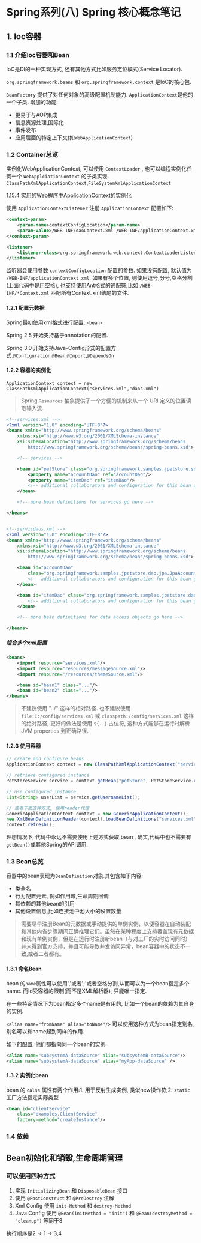 # Spring系列(八) Spring 核心概念笔记

## 1. Ioc容器

### 1.1 介绍Ioc容器和Bean

IoC是DI的一种实现方式, 还有其他方式比如服务定位模式(Service Locator).

`org.springframework.beans` 和 `org.springframework.context` 是IoC的核心包.

`BeanFactory` 提供了对任何对象的高级配置机制能力. `ApplicationContext`是他的一个子类. 增加的功能:

* 更易于与AOP集成
* 信息资源处理,国际化
* 事件发布
* 应用层面的特定上下文(如`WebApplicationContext`)

### 1.2 Container总览

实例化WebApplicationContext, 可以使用 `ContextLoader` , 也可以编程实例化任何一个 `WebApplciationContext` 的子类实现. `ClassPathXmlApplicationContext`,`FileSystemXmlApplicationContext`

[1.15.4 实用的Web程序中ApplicationContext的实例化]()

使用 `ApplicationContextListener` 注册 `ApplicationContext` 配置如下:

``` xml
<context-param>
    <param-name>contextConfigLocation</param-name>
    <param-value>/WEB-INF/daoContext.xml /WEB-INF/applicationContext.xml</param-value>
</context-param>

<listener>
    <listener-class>org.springframework.web.context.ContextLoaderListener</listener-class>
</listener>
```

监听器会使用参数 `contextConfigLocation` 配置的参数. 如果没有配置, 默认值为 `/WEB-INF/applicationContext.xml`. 如果有多个位置, 则使用逗号,分号,空格分割(上面代码中是用空格), 也支持使用Ant格式的通配符,比如 `/WEB-INF/*Context.xml` 匹配所有Context.xml结尾的文件.

#### 1.2.1 配置元数据

Spring最初使用xml格式进行配置, `<bean>`

Spring 2.5 开始支持基于annotation的配置.

Spring 3.0 开始支持Java-Config形式的配置方式.`@Configuration`,`@Bean`,`@Import`,`@DependsOn`

#### 1.2.2 容器的实例化

`ApplicationContext context = new ClassPathXmlApplicationContext("services.xml","daos.xml")`

> Spring `Resources` 抽象提供了一个方便的机制来从一个 URI 定义的位置读取输入流.

``` xml
<!--services.xml --> 
<?xml version="1.0" encoding="UTF-8"?>
<beans xmlns="http://www.springframework.org/schema/beans"
    xmlns:xsi="http://www.w3.org/2001/XMLSchema-instance"
    xsi:schemaLocation="http://www.springframework.org/schema/beans
        http://www.springframework.org/schema/beans/spring-beans.xsd">

    <!-- services -->

    <bean id="petStore" class="org.springframework.samples.jpetstore.services.PetStoreServiceImpl">
        <property name="accountDao" ref="accountDao"/>
        <property name="itemDao" ref="itemDao"/>
        <!-- additional collaborators and configuration for this bean go here -->
    </bean>

    <!-- more bean definitions for services go here -->

</beans>


<!--servicdaos.xml --> 
<?xml version="1.0" encoding="UTF-8"?>
<beans xmlns="http://www.springframework.org/schema/beans"
    xmlns:xsi="http://www.w3.org/2001/XMLSchema-instance"
    xsi:schemaLocation="http://www.springframework.org/schema/beans
        http://www.springframework.org/schema/beans/spring-beans.xsd">

    <bean id="accountDao"
        class="org.springframework.samples.jpetstore.dao.jpa.JpaAccountDao">
        <!-- additional collaborators and configuration for this bean go here -->
    </bean>

    <bean id="itemDao" class="org.springframework.samples.jpetstore.dao.jpa.JpaItemDao">
        <!-- additional collaborators and configuration for this bean go here -->
    </bean>

    <!-- more bean definitions for data access objects go here -->

</beans>
```

##### 组合多个xml配置

```xml
<beans>
    <import resource="services.xml"/>
    <import resource="resources/messageSource.xml"/>
    <import resource="/resources/themeSource.xml"/>

    <bean id="bean1" class="..."/>
    <bean id="bean2" class="..."/>
</beans>
```
> 不建议使用 "../" 这样的相对路径.
> 也不建议使用`file:C:/config/services.xml` 或 `classpath:/config/services.xml` 这样的绝对路径, 更好的做法是使用 `${..}` 占位符, 这种方式能够在运行时解析 JVM properties 到正确路径. 

#### 1.2.3 使用容器

``` java
// create and configure beans
ApplicationContext context = new ClassPathXmlApplicationContext("services.xml", "daos.xml");

// retrieve configured instance
PetStoreService service = context.getBean("petStore", PetStoreService.class);

// use configured instance
List<String> userList = service.getUsernameList();

// 或者下面这种方式, 使用reader代理
GenericApplicationContext context = new GenericApplicationContext();
new XmlBeanDefinitionReader(context).loadBeanDefinitions("services.xml", "daos.xml");
context.refresh();
```

理想情况下, 代码中永远不需要使用上述方式获取 bean , 确实,代码中也不需要有`getBean()`或其他Spring的API调用.

### 1.3 Bean总览

容器中的bean表现为`BeanDefinition`对象.其包含如下内容:

* 类全名
* 行为配置元素, 例如作用域,生命周期回调
* 其依赖的其他bean的引用
* 其他设置信息,比如连接池中池大小的设置数量

> 需要尽早注册Bean的元数据或手动提供的单例实例，以便容器在自动装配和其他内省步骤期间正确推理它们。虽然在某种程度上支持覆盖现有元数据和现有单例实例，但是在运行时注册新bean（与对工厂的实时访问同时）并未得到官方支持，并且可能导致并发访问异常，bean容器中的状态不一致,或者二者都有。

#### 1.3.1 命名Bean

bean 的`name`属性可以使用','或者';'或者空格分割,从而可以为一个bean指定多个name. 而Id受容器的限制(而不是XML解析器), 只能唯一指定.

在一些特定情况下为bean指定多个name是有用的, 比如一个bean的依赖为其自身的实例.

`<alias name="fromName" alias="toName"/>` 可以使用这种方式为bean指定别名, 别名可以和name起到同样的作用. 

如下的配置, 他们都指向同一个bean的实例.

```xml
<alias name="subsystemA-dataSource" alias="subsystemB-dataSource"/>
<alias name="subsystemA-dataSource" alias="myApp-dataSource" />
```

#### 1.3.2 实例化bean

bean 的 `calss` 属性有两个作用:1. 用于反射生成实例, 类似new操作符;2. `static`工厂方法指定实际类型

```xml
<bean id="clientService"
    class="examples.ClientService"
    factory-method="createInstance"/>
```

### 1.4 依赖



## Bean初始化和销毁,生命周期管理

### 可以使用四种方式

1. 实现 `InitializingBean` 和 `DisposableBean` 接口
2. 使用 `@PostConstruct` 和 `@PreDestroy` 注解
3. Xml Config 使用 `init-Method` 和 `destroy-Method` 
4. Java Config 使用 `@Bean(initMethod = "init")` 和 `@Bean(destroyMethod = "cleanup")` 等同于3

执行顺序是2 -> 1 -> 3,4

